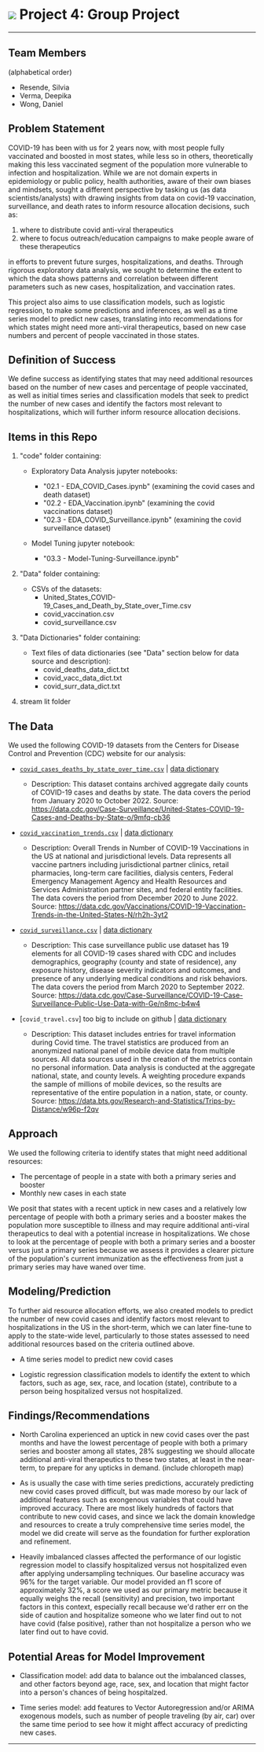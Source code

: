 # ![](https://ga-dash.s3.amazonaws.com/production/assets/logo-9f88ae6c9c3871690e33280fcf557f33.png) Project 4: Group Project
---
## Team Members
(alphabetical order)
- Resende, Silvia
- Verma, Deepika
- Wong, Daniel

## Problem Statement

COVID-19 has been with us for 2 years now, with most people fully vaccinated and boosted in most states, while less so in others, theoretically making this less vaccinated segment of the population more vulnerable to infection and hospitalization. While we are not domain experts in epidemiology or public policy, health authorities, aware of their own biases and mindsets, sought a different perspective by tasking us (as data scientists/analysts) with drawing insights from data on covid-19 vaccination, surveillance, and death rates to inform resource allocation decisions, such as:

1. where to distribute covid anti-viral therapeutics
2. where to focus outreach/education campaigns to make people aware of these therapeutics

in efforts to prevent future surges, hospitalizations, and deaths. Through rigorous exploratory data analysis, we sought to determine the extent to which the data shows patterns and correlation between different parameters such as new cases, hospitalization, and vaccination rates. 

This project also aims to use classification models, such as logistic regression, to make some predictions and inferences, as well as a time series model to predict new cases, translating into recommendations for which states might need more anti-viral therapeutics, based on new case numbers and percent of people vaccinated in those states.

## Definition of Success
We define success as identifying states that may need additional resources based on the number of new cases and percentage of people vaccinated, as well as initial times series and classification models that seek to predict the number of new cases and identify the factors most relevant to hospitalizations, which will further inform resource allocation decisions.

## Items in this Repo
1) "code" folder containing:
    - Exploratory Data Analysis jupyter notebooks:

        - "02.1 - EDA_COVID_Cases.ipynb" (examining the covid cases and death dataset)
        - "02.2 - EDA_Vaccination.ipynb" (examining the covid vaccinations dataset)
        - "02.3 - EDA_COVID_Surveillance.ipynb" (examining the covid surveillance dataset)
     

     - Model Tuning jupyter notebook:
     
        - "03.3 - Model-Tuning-Surveillance.ipynb"



2) "Data" folder containing:

    - CSVs of the datasets:
        - United_States_COVID-19_Cases_and_Death_by_State_over_Time.csv
        - covid_vaccination.csv
        - covid_surveillance.csv


3) "Data Dictionaries" folder containing:

    - Text files of data dictionaries (see "Data" section below for data source and description):
        - covid_deaths_data_dict.txt
        - covid_vacc_data_dict.txt
        - covid_surr_data_dict.txt

4) stream lit folder

## The Data 


We used the following COVID-19 datasets from the Centers for Disease Control and Prevention (CDC) website for our analysis:


* [`covid_cases_deaths_by_state_over_time.csv`](./data/United_States_COVID-19_Cases_and_Deaths_by_State_over_Time.csv) | [data dictionary](https://github.com/DeeVerma1/Project-4/blob/main/Data%20Dictionaries/covid_deaths_data_dict.txt)
    - Description: This dataset contains archived aggregate daily counts of COVID-19 cases and deaths by state. The data covers the period from January 2020 to October 2022. Source: https://data.cdc.gov/Case-Surveillance/United-States-COVID-19-Cases-and-Deaths-by-State-o/9mfq-cb36


* [`covid_vaccination_trends.csv`](./data/covid_vaccination_trends.csv) | [data dictionary](https://github.com/DeeVerma1/Project-4/blob/main/Data%20Dictionaries/covid_vacc_data_dict.txt)
    - Description: Overall Trends in Number of COVID-19 Vaccinations in the US at national and jurisdictional levels. Data represents all vaccine partners including jurisdictional partner clinics, retail pharmacies, long-term care facilities, dialysis centers, Federal Emergency Management Agency and Health Resources and Services Administration partner sites, and federal entity facilities. The data covers the period from December 2020 to June 2022. Source: https://data.cdc.gov/Vaccinations/COVID-19-Vaccination-Trends-in-the-United-States-N/rh2h-3yt2


* [`covid_surveillance.csv`](./data/covid_surveillance.csv) | [data dictionary](https://github.com/DeeVerma1/Project-4/blob/main/Data%20Dictionaries/covid_surr_data_dict.txt) 
    - Description: This case surveillance public use dataset has 19 elements for all COVID-19 cases shared with CDC and includes demographics, geography (county and state of residence), any exposure history, disease severity indicators and outcomes, and presence of any underlying medical conditions and risk behaviors. The data covers the period from March 2020 to September 2022. Source: https://data.cdc.gov/Case-Surveillance/COVID-19-Case-Surveillance-Public-Use-Data-with-Ge/n8mc-b4w4

* [`covid_travel.csv`] too big to include on github | [data dictionary](https://github.com/DeeVerma1/Project-4/blob/main/Data%20Dictionaries/covid_travel_data_dict.txt) 
    - Description: This dataset includes entries for travel information during Covid time. The travel statistics are produced from an anonymized national panel of mobile device data from multiple sources. All data sources used in the creation of the metrics contain no personal information. Data analysis is conducted at the aggregate national, state, and county levels. A weighting procedure expands the sample of millions of mobile devices, so the results are representative of the entire population in a nation, state, or county. Source: https://data.bts.gov/Research-and-Statistics/Trips-by-Distance/w96p-f2qv


## Approach
We used the following criteria to identify states that might need additional resources:

- The percentage of people in a state with both a primary series and booster
- Monthly new cases in each state

We posit that states with a recent uptick in new cases and a relatively low percentage of people with both a primary series and a booster makes the population more susceptible to illness and may require additional anti-viral therapeutics to deal with a potential increase in hospitalizations. We chose to look at the percentage of people with both a primary series and a booster versus just a primary series because we assess it provides a clearer picture of the population's current immunization as the effectiveness from just a primary series may have waned over time.

## Modeling/Prediction

To further aid resource allocation efforts, we also created models to predict the number of new covid cases and identify factors most relevant to hospitalizations in the US in the short-term, which we can later fine-tune to apply to the state-wide level, particularly to those states assessed to need additional resources based on the criteria outlined above.

- A time series model to predict new covid cases

- Logistic regression classification models to identify the extent to which factors, such as age, sex, race, and location (state), contribute to a person being hospitalized versus not hospitalized. 

## Findings/Recommendations

- North Carolina experienced an uptick in new covid cases over the past months and have the lowest percentage of people with both a primary series and booster among all states, 28% suggesting we should allocate additional anti-viral therapeutics to these two states, at least in the near-term, to prepare for any upticks in demand.
(include chloropeth map)

- As is usually the case with time series predictions, accurately predicting new covid cases proved difficult, but was made moreso by our lack of additional features such as exongenous variables that could have improved accuracy. There are most likely hundreds of factors that contribute to new covid cases, and since we lack the domain knowledge and resources to create a truly comprehensive time series model, the model we did create will serve as the foundation for further exploration and refinement.

- Heavily imbalanced classes affected the performance of our logistic regression model to classify hospitalized versus not hospitalized even after applying undersampling techniques. Our baseline accuracy was 96% for the target variable. Our model provided an f1 score of approximately 32%, a score we used as our primary metric because it equally weighs the recall (sensitivity) and precision, two important factors in this context, especially recall because we'd rather err on the side of caution and hospitalize someone who we later find out to not have covid (false positive), rather than not hospitalize a person who we later find out to have covid.

## Potential Areas for Model Improvement
- Classification model: add data to balance out the imbalanced classes, and other factors beyond age, race, sex, and location that might factor into a person's chances of being hospitalzed.

- Time series model: add features to Vector Autoregression and/or ARIMA exogenous models, such as number of people traveling (by air, car) over the same time period to see how it might affect accuracy of predicting new cases.



---

